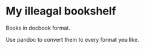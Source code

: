 # My illeagal bookshelf

Books in docbook format.

Use pandoc to convert them to every format you like.
